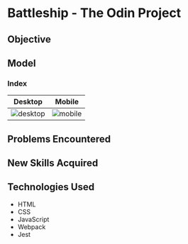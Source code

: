 # Battleship - The Odin Project

## Objective


## Model 
### Index
|  Desktop | Mobile   | 
|----------|----------|
| ![desktop]()|![mobile]()|


## Problems Encountered


## New Skills Acquired


## Technologies Used
- HTML
- CSS
- JavaScript
- Webpack
- Jest
